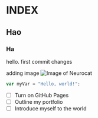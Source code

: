 # INDEX
## Hao
### Ha

hello. first commit changes

adding image
![Image of Neurocat](https://octodex.github.com/images/neurocats_FULL.png)


``` javascript
var myVar = "Hello, world!";
```

- [ ] Turn on GitHub Pages
- [ ] Outline my portfolio
- [ ] Introduce myself to the world
